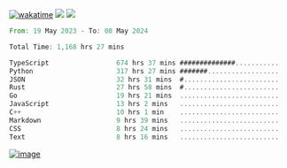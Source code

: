 [![wakatime](https://wakatime.com/badge/user/00eead22-fb14-4dd0-ab8a-3625cafbd50d.svg)](https://wakatime.com/@00eead22-fb14-4dd0-ab8a-3625cafbd50d)
![](https://komarev.com/ghpvc/?username=flatypus)
![](https://pixel.flatypus.me/flatypus?type=tracker)
<!--START_SECTION:waka-->

```rust
From: 19 May 2023 - To: 08 May 2024

Total Time: 1,168 hrs 27 mins

TypeScript                 674 hrs 37 mins ##############...........   57.50 %
Python                     317 hrs 27 mins #######..................   27.06 %
JSON                       32 hrs 31 mins  #........................   02.77 %
Rust                       27 hrs 58 mins  #........................   02.38 %
Go                         19 hrs 21 mins  .........................   01.65 %
JavaScript                 13 hrs 2 mins   .........................   01.11 %
C++                        10 hrs 1 min    .........................   00.85 %
Markdown                   9 hrs 39 mins   .........................   00.82 %
CSS                        8 hrs 24 mins   .........................   00.72 %
Text                       8 hrs 16 mins   .........................   00.71 %
```

<!--END_SECTION:waka-->
[<img alt="image" src="https://github.com/flatypus/flatypus/assets/68029599/0a302dc1-501c-43a0-ae8d-37ec4817f3bd">](https://flatypus.me)


